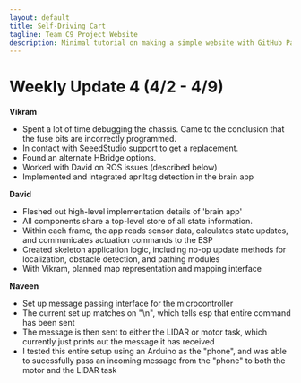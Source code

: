 ```yaml
---
layout: default
title: Self-Driving Cart
tagline: Team C9 Project Website
description: Minimal tutorial on making a simple website with GitHub Pages
---
```


# Weekly Update 4 (4/2 - 4/9)

**Vikram**

+ Spent a lot of time debugging the chassis. Came to the conclusion that the
  fuse bits are incorrectly programmed.
+ In contact with SeeedStudio support to get a replacement.
+ Found an alternate HBridge options.
+ Worked with David on ROS issues (described below)
+ Implemented and integrated apriltag detection in the brain app

**David**

+ Fleshed out high-level implementation details of 'brain app'
+ All components share a top-level store of all state information.
+ Within each frame, the app reads sensor data, calculates state updates, and
  communicates actuation commands to the ESP
+ Created skeleton application logic, including no-op update methods for
  localization, obstacle detection, and pathing modules
+ With Vikram, planned map representation and mapping interface

**Naveen**

+ Set up message passing interface for the microcontroller
+ The current set up matches on "\n", which tells esp that entire command has been sent
+ The message is then sent to either the LIDAR or motor task, which currently
  just prints out the message it has received
+ I tested this entire setup using an Arduino as the "phone", and was able to
  sucessfully pass an incoming message from the "phone" to both the motor and
  the LIDAR task
